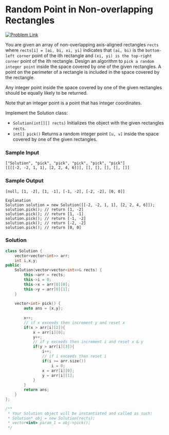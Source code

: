 # Random Point in Non-overlapping Rectangles


[![Problem Link](https://img.shields.io/badge/-LeetCode-FFA116?style=for-the-badge&logo=LeetCode&logoColor=black)](https://leetcode.com/problems/random-point-in-non-overlapping-rectangles/description/)

You are given an array of non-overlapping axis-aligned rectangles `rects` where `rects[i] = [ai, bi, xi, yi]` 
indicates that `(ai, bi)` is the `bottom-left corner` point of the ith rectangle and `(xi, yi) is the top-right corner` 
point of the ith rectangle. Design an algorithm to `pick a random integer point` inside the space covered by one of the given rectangles.
A point on the perimeter of a rectangle is included in the space covered by the rectangle.

Any integer point inside the space covered by one of the given rectangles should be equally likely to be returned.

Note that an integer point is a point that has integer coordinates.

Implement the Solution class:

- `Solution(int[][] rects)` Initializes the object with the given rectangles `rects`.
- `int[] pick()` Returns a random integer point `[u, v]` inside the space covered by one of the given rectangles.

### Sample Input
```
["Solution", "pick", "pick", "pick", "pick", "pick"]
[[[[-2, -2, 1, 1], [2, 2, 4, 6]]], [], [], [], [], []]
```

### Sample Output
```
[null, [1, -2], [1, -1], [-1, -2], [-2, -2], [0, 0]]

Explanation
Solution solution = new Solution([[-2, -2, 1, 1], [2, 2, 4, 6]]);
solution.pick(); // return [1, -2]
solution.pick(); // return [1, -1]
solution.pick(); // return [-1, -2]
solution.pick(); // return [-2, -2]
solution.pick(); // return [0, 0]
```

### Solution
```cpp
class Solution {
    vector<vector<int>> arr;
    int i,x,y;
public:
    Solution(vector<vector<int>>& rects) {
        this->arr = rects;
        this->i = 0;
        this->x = arr[0][0];
        this->y = arr[0][1]; 
    }
    
    vector<int> pick() {
        auto ans = {x,y};
        
        x++;
        // if x exceeds then increment y and reset x
        if(x > arr[i][2]){
            x = arr[i][0];
            y++;
            // if y exceeds then increment i and reset x & y
            if(y > arr[i][3]){
                i++;
                // if i exceeds then reset i
                if(i >= arr.size())
                    i = 0;
                x = arr[i][0];
                y = arr[i][1];
            }
        }
        return ans;
    }
};

/**
 * Your Solution object will be instantiated and called as such:
 * Solution* obj = new Solution(rects);
 * vector<int> param_1 = obj->pick();
 */
```
